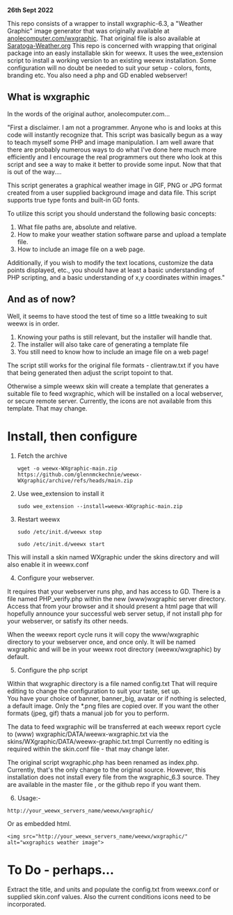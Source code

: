 
**26th Sept 2022**

This repo consists of a wrapper to install wxgraphic-6.3, a "Weather Graphic" image generator that was originally available at [anolecomputer.com/wxgraphic](https://web.archive.org/web/20130105094954/http://scripts.anolecomputer.com/wxgraphic/). That original file is also available at [Saratoga-Weather.org](https://saratoga-weather.org/wxtemplates/plugins.php)
This repo is concerned with wrapping that original package into an easly installable skin for weewx. It uses the wee_extension script to install a working version to an existing weewx installation. Some configuration will no doubt be needed to suit your setup - colors, fonts, branding etc. You also need a php and GD enabled webserver!


## What is wxgraphic

In the words of the original author, anolecomputer.com...


"First a disclaimer. I am not a programmer. Anyone who is and looks at this code will instantly recognize that. This script was basically begun as a way to teach myself some PHP and image manipulation. I am well aware that there are probably numerous ways to do what I've done here much more efficiently and I encourage the real programmers out there who look at this script and see a way to make it better to provide some input. Now that that is out of the way....

This script generates a graphical weather image in GIF, PNG or JPG format created from a user supplied background image and data file. This script supports true type fonts and built-in GD fonts.

To utilize this script you should understand the following basic concepts:

  1.  What file paths are, absolute and relative.
  2.  How to make your weather station software parse and upload a template file.
  3.  How to include an image file on a web page.

Additionally, if you wish to modify the text locations, customize the data points displayed, etc., you should have at least a basic understanding of PHP scripting, and a basic understanding of x,y coordinates within images."

## And as of now?

Well, it seems to have stood the test of time so a little tweaking to suit weewx is in order.

1. Knowing your paths is still relevant, but the installer will handle that.
2. The installer will also take care of generating a template file
3. You still need to know how to include an image file on a web page!

The script still works for the original file formats - clientraw.txt if you have that being generated then adjust the script topoint to that.

Otherwise a simple weewx skin will create a template that generates a suitable file to feed wxgraphic, which will be installed on a local webserver, or secure remote server.
Currently, the icons are not available from this template. That may change.




# Install, then configure


   1. Fetch the archive
   
      ```wget -o weewx-WXgraphic-main.zip https://github.com/glennmckechnie/weewx-WXgraphic/archive/refs/heads/main.zip```

   2. Use wee_extension to install it
   
      ```sudo wee_extension --install=weewx-WXgraphic-main.zip```

   3. Restart weewx

      ```sudo /etc/init.d/weewx stop```

      ```sudo /etc/init.d/weewx start```

This will install a skin named WXgraphic under the skins directory and will also enable it in weewx.conf

   4. Configure your webserver.
    
It requires that your webserver runs php, and has access to GD.
There is a file named PHP_verify.php within the new (www)wxgraphic server directory. Access that from your browser and it should present a html page that will hopefully announce your successful web server setup, if not install php for your webserver, or satisfy its other needs.

When the weewx report cycle runs it will copy the www/wxgraphic directory to your webserver once, and once only. It will be named wxgraphic and will be in your weewx root directory (weewx/wxgraphic) by default.

   5. Configure the php script

Within that wxgraphic directory is a file named config.txt  That will require editing to change the configuration to suit your taste, set up.    
You have your choice of banner, banner_big, avatar or if nothing is selected, a default image. Only the *.png files are copied over. If you want the other formats (jpeg, gif) thats a manual job for you to perform.

The data to feed wxgraphic will be transferred at each weewx report cycle to (www) wxgraphic/DATA/weewx-wxgraphic.txt via the skins/WXgraphic/DATA/weewx-graphic.txt.tmpl
Currently no editing is required within the skin.conf file - that may change later.

The original script wxgraphic.php has been renamed as index.php. Currently, that's the only change to the original source. However, this installation does not install every file from the wxgraphic_6.3 source. They are available in the master file , or the github repo if you want them.

6. Usage:-

```http://your_weewx_servers_name/weewx/wxgraphic/```

Or as embedded html.

```<img src="http://your_weewx_servers_name/weewx/wxgraphic/" alt="wxgraphics weather image">```


# To Do - perhaps...

   Extract the title, and units and populate the config.txt from weewx.conf or supplied skin.conf values. Also the current conditions icons need to be incorporated.


